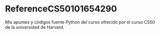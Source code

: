 # ReferenceCS50101654290
Mis apuntes y códigos fuente Python del curso ofrecido por el curso CS50 de la universidad de Harvard.
